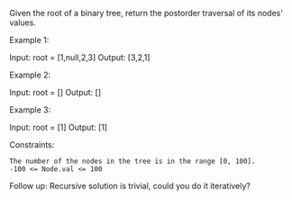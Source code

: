 Given the root of a binary tree, return the postorder traversal of its nodes' values.

 

Example 1:

Input: root = [1,null,2,3]
Output: [3,2,1]

Example 2:

Input: root = []
Output: []

Example 3:

Input: root = [1]
Output: [1]

 

Constraints:

    The number of the nodes in the tree is in the range [0, 100].
    -100 <= Node.val <= 100

 
Follow up: Recursive solution is trivial, could you do it iteratively?
